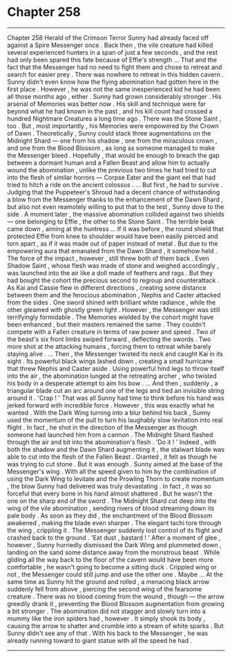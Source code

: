 
# Chapter 258


---

Chapter 258 Herald of the Crimson Terror
Sunny had already faced off against a Spire Messenger once .
Back then , the vile creature had killed several experienced hunters in a span of just a few seconds , and the rest had only been spared this fate because of Effie's strength …
That and the fact that the Messenger had no need to fight them and chose to retreat and search for easier prey .
There was nowhere to retreat in this hidden cavern . Sunny didn't even know how the flying abomination had gotten here in the first place .
However , he was not the same inexperienced kid he had been all those months ago , either .
Sunny had grown considerably stronger . His arsenal of Memories was better now . His skill and technique were far beyond what he had known in the past , and his kill count had crossed a hundred Nightmare Creatures a long time ago .
There was the Stone Saint , too .
But , most importantly , his Memories were empowered by the Crown of Dawn .
Theoretically , Sunny could stack three augmentations on the Midnight Shard — one from his shadow , one from the miraculous crown , and one from the Blood Blossom , as long as someone managed to make the Messenger bleed .
Hopefully , that would be enough to breach the gap between a dormant human and a Fallen Beast and allow him to actually wound the abomination , unlike the previous two times he had tried to cut into the flesh of similar horrors — Corpse Eater and the giant eel that had tried to hitch a ride on the ancient colossus .
… But first , he had to survive .
Judging that the Puppeteer's Shroud had a decent chance of withstanding a blow from the Messenger thanks to the enhancement of the Dawn Shard , but also not even reamotely willing to put that to the test , Sunny dove to the side .
A moment later , the massive abomination collided against two shields — one belonging to Effie , the other to the Stone Saint . The terrible beak came down , aiming at the huntress …
If it was before , the round shield that protected Effie from knee to shoulder would have been easily pierced and torn apart , as if it was made out of paper instead of metal . But due to the empowering aura that emanated from the Dawn Shard , it somehow held .
The force of the impact , however , still threw both of them back . Even Shadow Saint , whose flesh was made of stone and weighed accordingly , was launched into the air like a doll made of feathers and rags .
But they had bought the cohort the precious second to regroup and counterattack .
As Kai and Cassie flew in different directions , creating some distance between them and the ferocious abomination , Nephis and Caster attacked from the sides . One sword shined with brilliant white radiance , while the other gleamed with ghostly green light .
However , the Messenger was still terrifyingly formidable . The Memories wielded by the cohort might have been enhanced , but their masters remained the same . They couldn't compete with a Fallen creature in terms of raw power and speed .
Two of the beast's six front limbs swiped forward , deflecting the swords . Two more shot at the attacking humans , forcing them to retreat while barely staying alive .
… Then , the Messenger twisted its neck and caught Kai in its sight .
Its powerful black wings lashed down , creating a small hurricane that threw Nephis and Caster aside . Using powerful hind legs to throw itself into the air , the abomination lunged at the retreating archer , who twisted his body in a desperate attempt to aim his bow .
... And then , suddenly , a triangular blade cut an arc around one of the legs and tied an invisible string around it .
'Crap ! '
That was all Sunny had time to think before his hand was jerked forward with incredible force .
However , this was exactly what he wanted .
With the Dark Wing turning into a blur behind his back , Sunny used the momentum of the pull to turn his laughably slow levitation into real flight .
In fact , he shot in the direction of the Messenger as though someone had launched him from a cannon .
The Midnight Shard flashed through the air and bit into the abomination's flesh .
'Do it ! '
Indeed , with both the shadow and the Dawn Shard augmenting it , the stalwart blade was able to cut into the flesh of the Fallen Beast . Granted , it felt as though he was trying to cut stone .
But it was enough .
Sunny aimed at the base of the Messenger's wing . With all the speed given to him by the combination of using the Dark Wing to levitate and the Prowling Thorn to create momentum , the blow Sunny had delivered was truly devastating . In fact , it was so forceful that every bone in his hand almost shattered .
But he wasn't the one on the sharp end of the sword .
The Midnight Shard cut deep into the wing of the vile abomination , sending rivers of blood streaming down its pale body . As soon as they did , the enchantment of the Blood Blossom awakened , making the blade even sharper . The elegant tachi tore through the wing , crippling it .
The Messenger suddenly lost control of its flight and crashed back to the ground .
'Eat dust , bastard ! '
After a moment of glee , however , Sunny hurriedly dismissed the Dark Wing and plummeted down , landing on the sand some distance away from the monstrous beast .
While gliding all the way back to the floor of the cavern would have been more comfortable , he wasn't going to become a sitting duck . Crippled wing or not , the Messenger could still jump and use the other one .
Maybe ...
At the same time as Sunny hit the ground and rolled , a menacing black arrow suddenly fell from above , piercing the second wing of the fearsome creature . There was no blood coming from the wound , though — the arrow greedily drank it , preventing the Blood Blossom augmentation from growing a bit stronger .
The abomination did not stagger and slowly turn into a mummy like the iron spiders had , however . It simply shook its body , causing the arrow to shatter and crumble into a stream of white sparks .
But Sunny didn't see any of that .
With his back to the Messenger , he was already running toward to giant statue with all the speed he had .

---

